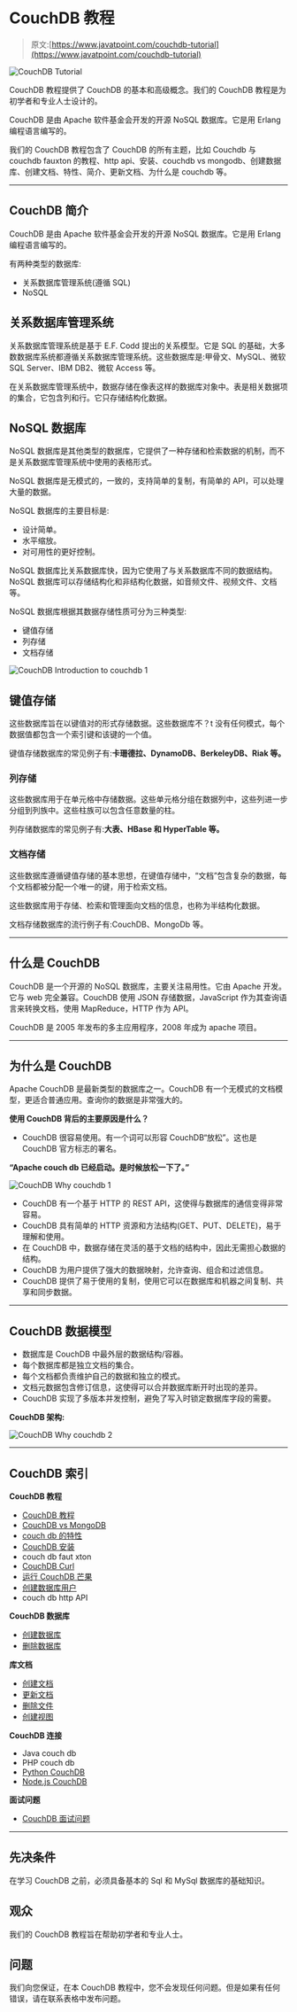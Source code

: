 # CouchDB 教程

> 原文:[https://www.javatpoint.com/couchdb-tutorial](https://www.javatpoint.com/couchdb-tutorial)

![CouchDB Tutorial](../Images/09dff9bb01341cb22d99dd8f0d552a48.png)

CouchDB 教程提供了 CouchDB 的基本和高级概念。我们的 CouchDB 教程是为初学者和专业人士设计的。

CouchDB 是由 Apache 软件基金会开发的开源 NoSQL 数据库。它是用 Erlang 编程语言编写的。

我们的 CouchDB 教程包含了 CouchDB 的所有主题，比如 Couchdb 与 couchdb fauxton 的教程、http api、安装、couchdb vs mongodb、创建数据库、创建文档、特性、简介、更新文档、为什么是 couchdb 等。

* * *

## CouchDB 简介

CouchDB 是由 Apache 软件基金会开发的开源 NoSQL 数据库。它是用 Erlang 编程语言编写的。

有两种类型的数据库:

*   关系数据库管理系统(遵循 SQL)
*   NoSQL

## 关系数据库管理系统

关系数据库管理系统是基于 E.F. Codd 提出的关系模型。它是 SQL 的基础，大多数数据库系统都遵循关系数据库管理系统。这些数据库是:甲骨文、MySQL、微软 SQL Server、IBM DB2、微软 Access 等。

在关系数据库管理系统中，数据存储在像表这样的数据库对象中。表是相关数据项的集合，它包含列和行。它只存储结构化数据。

## NoSQL 数据库

NoSQL 数据库是其他类型的数据库，它提供了一种存储和检索数据的机制，而不是关系数据库管理系统中使用的表格形式。

NoSQL 数据库是无模式的，一致的，支持简单的复制，有简单的 API，可以处理大量的数据。

NoSQL 数据库的主要目标是:

*   设计简单。
*   水平缩放。
*   对可用性的更好控制。

NoSQL 数据库比关系数据库快，因为它使用了与关系数据库不同的数据结构。NoSQL 数据库可以存储结构化和非结构化数据，如音频文件、视频文件、文档等。

NoSQL 数据库根据其数据存储性质可分为三种类型:

*   键值存储
*   列存储
*   文档存储

![CouchDB Introduction to couchdb 1](../Images/a3c930a42bd4aaa09ab02ffd2a4ba11d.png)

## 键值存储

这些数据库旨在以键值对的形式存储数据。这些数据库不？t 没有任何模式，每个数据值都包含一个索引键和该键的一个值。

键值存储数据库的常见例子有:**卡珊德拉、DynamoDB、BerkeleyDB、Riak 等。**

### 列存储

这些数据库用于在单元格中存储数据。这些单元格分组在数据列中，这些列进一步分组到列族中。这些柱族可以包含任意数量的柱。

列存储数据库的常见例子有:**大表、HBase 和 HyperTable 等。**

### 文档存储

这些数据库遵循键值存储的基本思想，在键值存储中，“文档”包含复杂的数据，每个文档都被分配一个唯一的键，用于检索文档。

这些数据库用于存储、检索和管理面向文档的信息，也称为半结构化数据。

文档存储数据库的流行例子有:CouchDB、MongoDb 等。

* * *

## 什么是 CouchDB

CouchDB 是一个开源的 NoSQL 数据库，主要关注易用性。它由 Apache 开发。它与 web 完全兼容。CouchDB 使用 JSON 存储数据，JavaScript 作为其查询语言来转换文档，使用 MapReduce，HTTP 作为 API。

CouchDB 是 2005 年发布的多主应用程序，2008 年成为 apache 项目。

* * *

## 为什么是 CouchDB

Apache CouchDB 是最新类型的数据库之一。CouchDB 有一个无模式的文档模型，更适合普通应用。查询你的数据是非常强大的。

**使用 CouchDB 背后的主要原因是什么？**

*   CouchDB 很容易使用。有一个词可以形容 CouchDB“放松”。这也是 CouchDB 官方标志的署名。

**“Apache couch db 已经启动。是时候放松一下了。”**

![CouchDB Why couchdb 1](../Images/43161f5d79dc3f6d78e258fd4846ead7.png)

*   CouchDB 有一个基于 HTTP 的 REST API，这使得与数据库的通信变得非常容易。
*   CouchDB 具有简单的 HTTP 资源和方法结构(GET、PUT、DELETE)，易于理解和使用。
*   在 CouchDB 中，数据存储在灵活的基于文档的结构中，因此无需担心数据的结构。
*   CouchDB 为用户提供了强大的数据映射，允许查询、组合和过滤信息。
*   CouchDB 提供了易于使用的复制，使用它可以在数据库和机器之间复制、共享和同步数据。

* * *

## CouchDB 数据模型

*   数据库是 CouchDB 中最外层的数据结构/容器。
*   每个数据库都是独立文档的集合。
*   每个文档都负责维护自己的数据和独立的模式。
*   文档元数据包含修订信息，这使得可以合并数据库断开时出现的差异。
*   CouchDB 实现了多版本并发控制，避免了写入时锁定数据库字段的需要。

**CouchDB 架构:**

![CouchDB Why couchdb 2](../Images/70e784e70bc6361f848d1107beb4c66d.png)

* * *

## CouchDB 索引

**CouchDB 教程**

*   [CouchDB 教程](couchdb-tutorial)
*   [CouchDB vs MongoDB](couchdb-vs-mongodb)
*   [couch db 的特性](features-of-couchdb)
*   [CouchDB 安装](couchdb-installation)
*   couch db faut xton
*   [CouchDB Curl](couchdb-curl)
*   [运行 CouchDB 芒果](run-couchdb-query-with-mango)
*   [创建数据库用户](couchdb-create-a-database-user)
*   couch db http API

**CouchDB 数据库**

*   [创建数据库](couchdb-create-database)
*   [删除数据库](couchdb-delete-database)

**库文档**

*   [创建文档](couchdb-create-document)
*   [更新文档](couchdb-update-document)
*   [删除文件](couchdb-delete-document)
*   [创建视图](couchdb-create-view)

**CouchDB 连接**

*   Java couch db
*   PHP couch db
*   [Python CouchDB](python-couchdb)
*   [Node.js CouchDB](nodejs-couchdb)

**面试问题**

*   [CouchDB 面试问题](couchdb-interview-questions)

* * *

## 先决条件

在学习 CouchDB 之前，必须具备基本的 Sql 和 MySql 数据库的基础知识。

## 观众

我们的 CouchDB 教程旨在帮助初学者和专业人士。

## 问题

我们向您保证，在本 CouchDB 教程中，您不会发现任何问题。但是如果有任何错误，请在联系表格中发布问题。